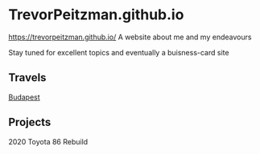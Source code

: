# TrevorPeitzman.github.io
https://trevorpeitzman.github.io/
A website about me and my endeavours


Stay tuned for excellent topics and eventually a buisness-card site

## Travels
[Budapest](https://trevorpeitzman.github.io/budapest/)


## Projects
2020 Toyota 86 Rebuild
<!-- [Visa Currency Conversion](https://trevorpeitzman.github.io/currencyconverter/) -->
